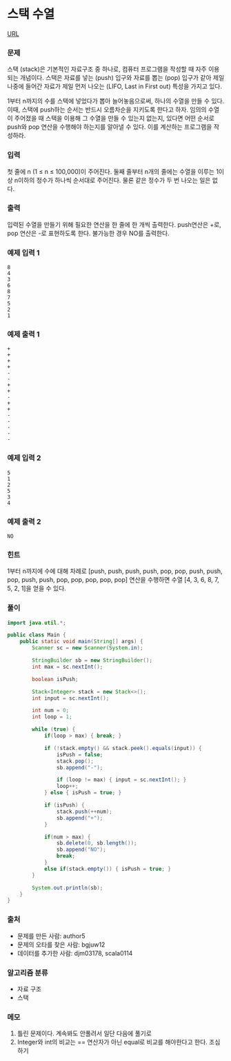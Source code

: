스택 수열
=============
[URL](https://www.acmicpc.net/problem/10828)

### 문제
스택 (stack)은 기본적인 자료구조 중 하나로, 컴퓨터 프로그램을 작성할 때 자주 이용되는 개념이다. 스택은 자료를 넣는 (push) 입구와 자료를 뽑는 (pop) 입구가 같아 제일 나중에 들어간 자료가 제일 먼저 나오는 (LIFO, Last in First out) 특성을 가지고 있다.

1부터 n까지의 수를 스택에 넣었다가 뽑아 늘어놓음으로써, 하나의 수열을 만들 수 있다. 이때, 스택에 push하는 순서는 반드시 오름차순을 지키도록 한다고 하자. 임의의 수열이 주어졌을 때 스택을 이용해 그 수열을 만들 수 있는지 없는지, 있다면 어떤 순서로 push와 pop 연산을 수행해야 하는지를 알아낼 수 있다. 이를 계산하는 프로그램을 작성하라.

### 입력
첫 줄에 n (1 ≤ n ≤ 100,000)이 주어진다. 둘째 줄부터 n개의 줄에는 수열을 이루는 1이상 n이하의 정수가 하나씩 순서대로 주어진다. 물론 같은 정수가 두 번 나오는 일은 없다.

### 출력
입력된 수열을 만들기 위해 필요한 연산을 한 줄에 한 개씩 출력한다. push연산은 +로, pop 연산은 -로 표현하도록 한다. 불가능한 경우 NO를 출력한다.

### 예제 입력 1
```
8
4
3
6
8
7
5
2
1
```

### 예제 출력 1
```
+
+
+
+
-
-
+
+
-
+
+
-
-
-
-
-
```

### 예제 입력 2
```
5
1
2
5
3
4
```

### 예제 출력 2
```
NO
```

### 힌트
1부터 n까지에 수에 대해 차례로 [push, push, push, push, pop, pop, push, push, pop, push, push, pop, pop, pop, pop, pop] 연산을 수행하면 수열 [4, 3, 6, 8, 7, 5, 2, 1]을 얻을 수 있다.

### 풀이
```java
import java.util.*;

public class Main {
    public static void main(String[] args) {
        Scanner sc = new Scanner(System.in);

        StringBuilder sb = new StringBuilder();
        int max = sc.nextInt();

        boolean isPush;

        Stack<Integer> stack = new Stack<>();
        int input = sc.nextInt();

        int num = 0;
        int loop = 1;

        while (true) {
            if(loop > max) { break; }

            if (!stack.empty() && stack.peek().equals(input)) {
                isPush = false;
                stack.pop();
                sb.append("-");

                if (loop != max) { input = sc.nextInt(); }
                loop++;
            } else { isPush = true; }

            if (isPush) {
                stack.push(++num);
                sb.append("+");
            }

            if(num > max) {
                sb.delete(0, sb.length());
                sb.append("NO");
                break;
            }
            else if(stack.empty()) { isPush = true; }
        }

        System.out.println(sb);
    }
}
```

### 출처
- 문제를 만든 사람: author5
- 문제의 오타를 찾은 사람: bgjuw12
- 데이터를 추가한 사람: djm03178, scala0114

### 알고리즘 분류 
- 자료 구조
- 스택

### 메모
1. 틀린 문제이다. 계속봐도 안풀려서 일단 다음에 풀기로
2. Integer와 int의 비교는 == 연산자가 아닌 equal로 비교를 해야한다고 한다. 조심하기
